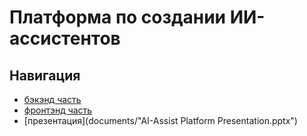 
# Платформа по создании ИИ-ассистентов

## Навигация
- [бэкэнд часть](ai-assist-platform-backend)
- [фронтэнд часть](ai-assist-platform-frontend)
- [презентация](documents/"AI-Assist Platform Presentation.pptx")

